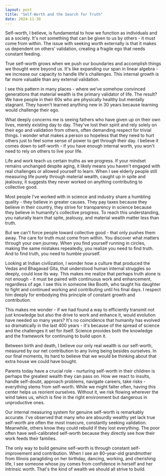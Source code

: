 ```yaml
---
layout: post
title: "Self-Worth and the Search for Truth"
date: 2024-11-30
---
```



Self-worth, I believe, is fundamental to how we function as individuals and as a society. It's not something that can be given to us by others - it must come from within. The issue with seeking worth externally is that it makes us dependent on others' validation, creating a fragile ego that needs constant feeding.

True self-worth grows when we push our boundaries and accomplish things we thought were beyond us. It's like expanding our span in linear algebra - we increase our capacity to handle life's challenges. This internal growth is far more valuable than any external validation.

I see this pattern in many places - where we've somehow convinced generations that material wealth is the primary validator of life. The result? We have people in their 60s who are physically healthy but mentally stagnant. They haven't learned anything new in 30 years because learning would challenge their ego.

What deeply concerns me is seeing fathers who have given up on their own lives, merely existing day to day. They've lost their spirit and rely solely on their ego and validation from others, often demanding respect for trivial things. I wonder what makes a person so hopeless that they need to hurt others just to feel some sense of power to get through their day. I believe it comes down to self-worth - if you have enough internal worth, you won't need to rely on others to live your life.


Life and work teach us certain truths as we progress. If your mindset remains unchanged despite aging, it likely means you haven't engaged with real challenges or allowed yourself to learn. When I see elderly people still measuring life purely through material wealth, caught up in spite and jealousy, it suggests they never worked on anything contributing to collective good.

Most people I've worked with in science and industry share a humbling quality - they believe in greater causes. They pay taxes because they believe in their country, they strive for transparency in science because they believe in humanity's collective progress. To reach this understanding, you naturally learn that spite, jealousy, and material wealth matter less than truth.

But we can't force people toward collective good - that only pushes them away. The care for truth must come from within. You discover what matters through your own journey. When you find yourself running in circles, making the same mistakes repeatedly, you realize you need to find truth. And to find truth, you need to humble yourself.

Looking at Indian civilization, I wonder how a culture that produced the Vedas and Bhagavad Gita, that understood human internal struggles so deeply, could lose its way. This makes me realize that perhaps truth alone is not enough - it must be paired with continuous work and enhancement, regardless of age. I see this in someone like Booth, who taught his daughter to fight and continued working and contributing until his final days. I respect him deeply for embodying this principle of constant growth and contribution.

This makes me wonder - if we had found a way to efficiently transmit not just knowledge but also the drive to work and enhance it, would evolution have needed so many years? It's no coincidence that humanity has evolved so dramatically in the last 400 years - it's because of the spread of science and the challenges it set for itself. Science provides both the knowledge and the framework for continuing to build upon it.

Between birth and death, I believe our only real wealth is our self-worth, measured by our net contribution to any living being besides ourselves. In our final moments, its hard to believe that we would be thinking about that extra house we could have bought.

Parents today have a crucial role - nurturing self-worth in their children is perhaps the greatest wealth they can pass on. How we react to insults, handle self-doubt, approach problems, navigate careers, take risks - everything stems from self-worth. While we might falter often, having this center helps us reorient ourselves. Without it, we risk flowing wherever the wind takes us, which is fine in the right environment but dangerous in unproductive ones.

Our internal measuring system for genuine self-worth is remarkably accurate. I've observed that many who are absurdly wealthy yet lack true self-worth are often the most insecure, constantly seeking validation. Meanwhile, others know they could rebuild if they lost everything. The poor often have well-calibrated self-worth because they directly see how their work feeds their families.

The only way to build genuine self-worth is through constant self-improvement and contribution. When I see an 80-year-old grandmother from Illinois paragliding on her birthday, dancing, working, and cherishing life, I see someone whose joy comes from confidence in herself and her intrinsic worth. That's the kind of wealth we should all strive to build.

